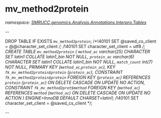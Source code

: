 ﻿# mv_method2protein
_namespace: [SMRUCC.genomics.Analysis.Annotations.Interpro.Tables](./index.md)_

--
 
 DROP TABLE IF EXISTS `mv_method2protein`;
 /*!40101 SET @saved_cs_client = @@character_set_client */;
 /*!40101 SET character_set_client = utf8 */;
 CREATE TABLE `mv_method2protein` (
 `method_ac` varchar(25) CHARACTER SET latin1 COLLATE latin1_bin NOT NULL,
 `protein_ac` varchar(6) CHARACTER SET latin1 COLLATE latin1_bin NOT NULL,
 `match_count` int(7) NOT NULL,
 PRIMARY KEY (`method_ac`,`protein_ac`),
 KEY `fk_mv_method2protein$protein` (`protein_ac`),
 CONSTRAINT `fk_mv_method2protein$protein` FOREIGN KEY (`protein_ac`) REFERENCES `protein` (`protein_ac`) ON DELETE CASCADE ON UPDATE NO ACTION,
 CONSTRAINT `fk_mv_method2prot$method` FOREIGN KEY (`method_ac`) REFERENCES `method` (`method_ac`) ON DELETE CASCADE ON UPDATE NO ACTION
 ) ENGINE=InnoDB DEFAULT CHARSET=latin1;
 /*!40101 SET character_set_client = @saved_cs_client */;
 
 --





